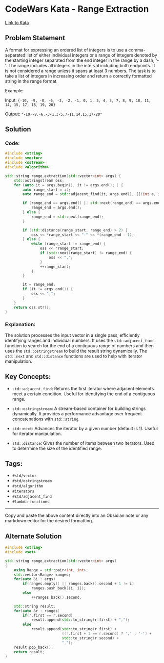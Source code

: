 # CodeWars Kata - Range Extraction

[Link to Kata](https://www.codewars.com/kata/51ba717bb08c1cd60f00002f/train/cpp)

## Problem Statement
A format for expressing an ordered list of integers is to use a comma-separated list of either individual integers or a range of integers denoted by the starting integer separated from the end integer in the range by a dash, '-'. The range includes all integers in the interval including both endpoints. It is not considered a range unless it spans at least 3 numbers. The task is to take a list of integers in increasing order and return a correctly formatted string in the range format.

Example:

Input: `{-10, -9, -8, -6, -3, -2, -1, 0, 1, 3, 4, 5, 7, 8, 9, 10, 11, 14, 15, 17, 18, 19, 20}`

Output: `"-10--8,-6,-3-1,3-5,7-11,14,15,17-20"`

## Solution

### Code:
```cpp
#include <string>
#include <vector>
#include <sstream>  
#include <algorithm> 

std::string range_extraction(std::vector<int> args) {
    std::ostringstream oss;
    for (auto it = args.begin(); it != args.end(); ) {
        auto range_start = it;
        auto range_end = std::adjacent_find(it, args.end(), [](int a, int b) { return b - a != 1; });

        if (range_end == args.end() || std::next(range_end) == args.end()) {
            range_end = args.end();
        } else {
            range_end = std::next(range_end);
        }

        if (std::distance(range_start, range_end) > 2) {
            oss << *range_start << "-" << *(range_end - 1);
        } else {
            while (range_start != range_end) {
                oss << *range_start;
                if (std::next(range_start) != range_end) {
                    oss << ",";
                }
                ++range_start;
            }
        }

        it = range_end;
        if (it != args.end()) {
            oss << ",";
        }
    }
    return oss.str();
}
```

### Explanation:
The solution processes the input vector in a single pass, efficiently identifying ranges and individual numbers. It uses the `std::adjacent_find` function to search for the end of a contiguous range of numbers and then uses the `std::ostringstream` to build the result string dynamically. The `std::next` and `std::distance` functions are used to help with iterator manipulation.

## Key Concepts:

- `std::adjacent_find`: Returns the first iterator where adjacent elements meet a certain condition. Useful for identifying the end of a contiguous range.
  
- `std::ostringstream`: A stream-based container for building strings dynamically. It provides a performance advantage over frequent concatenations with `std::string`.
  
- `std::next`: Advances the iterator by a given number (default is 1). Useful for iterator manipulation.
  
- `std::distance`: Gives the number of items between two iterators. Used to determine the size of the identified range.

## Tags:
- `#std/vector`
- `#std/ostringstream`
- `#std/algorithm`
- `#iterators`
- `#std/adjacent_find`
- `#lambda-functions`
---

Copy and paste the above content directly into an Obsidian note or any markdown editor for the desired formatting.


## Alternate Solution

```c++
#include <string>
#include <set>

std::string range_extraction(std::vector<int> args)
{
    using Range = std::pair<int, int>;
    std::vector<Range> ranges;
    for(auto &i : args)
        if(ranges.empty() || ranges.back().second + 1 != i)
            ranges.push_back({i, i});
        else
            ++ranges.back().second;

    std::string result;
    for(auto &r : ranges)
        if(r.first == r.second)
            result.append(std::to_string(r.first) + ",");
        else
            result.append(std::to_string(r.first) +
                          ((r.first + 1 == r.second) ? ',' : '-') +
                          std::to_string(r.second) +
                          ",");
    result.pop_back();
    return result;
}
```


